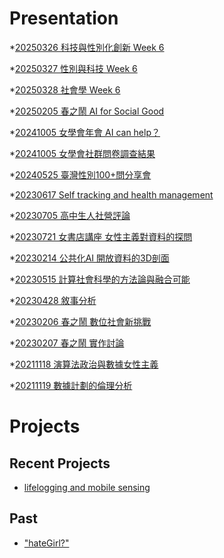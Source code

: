 # Presentation
*[20250326 科技與性別化創新 Week 6]()

*[20250327 性別與科技 Week 6]()

*[20250328 社會學 Week 6](https://docs.google.com/presentation/d/e/2PACX-1vQTqF3BpDYdiLF2wqTI82YCq3pfzhANUyTTbTOBt76Fvt5yzynjmvEfeJnItVPgSMonA3UqQJpdL1Yn/pub?start=false&loop=false&delayms=3000)

*[20250205 春之鬧 AI for Social Good]()

*[20241005 女學會年會 AI can help？]()

*[20241005 女學會社群問卷調查結果]()

*[20240525 臺灣性別100+問分享會]()

*[20230617 Self tracking and health management]()

*[20230705 高中生人社營評論]()

*[20230721 女書店講座 女性主義對資料的探問]()

*[20230214 公共化AI 開放資料的3D剖面]()

*[20230515 計算社會科學的方法論與融合可能]()

*[20230428 敘事分析]()

*[20230206 春之鬧 數位社會新挑戰]()

*[20230207 春之鬧 實作討論]()


*[20211118 演算法政治與數據女性主義]()

*[20211119 數據計劃的倫理分析]()


# Projects

## Recent Projects
* [lifelogging and mobile sensing]()

## Past
* ["hateGirl?"]()

